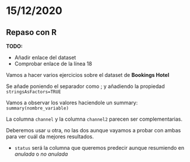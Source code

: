 # 15/12/2020
## Repaso con R
**TODO:**
    
- Añadir enlace del dataset
- Comprobar enlace de la línea 18

Vamos a hacer varios ejercicios sobre el dataset de **Bookings Hotel**

Se añade poniendo el separador como ; y añadiendo la propiedad ```stringsAsFactors=TRUE```

Vamos a observar los valores haciendole un summary: ```summary(nombre_variable)```

La columna ```channel``` y la columna ```channel2``` parecen ser complementarias.

Deberemos usar u otra, no las dos aunque vayamos a probar con ambas para ver cuál da mejores resultados.

- ```status``` será la columna que queremos predecir aunque resumiendo en *anulada* o *no anulada*